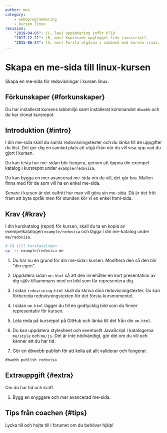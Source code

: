 ```yaml
---
author: mos
category:
    - webbprogrammering
    - kursen linux
revision:
    "2019-04-05": (C, lew) Uppdatering inför HT19
    "2017-12-21": (B, mos) Kopierade upplägget från javascript1.
    "2015-06-24": (A, mos) Första utgåvan i samband med kursen linux.
...
```

Skapa en me-sida till linux-kursen
==================================

Skapa en me-sida för redovisningar i kursen linux.

<!--more-->



Förkunskaper {#forkunskaper}
-----------------------

Du har installerat kursens labbmiljö samt installerat kommandot `dbwebb` och du har clonat kursrepot.



Introduktion {#intro}
-----------------------

I din me-sida skall du samla redovisningstexter och du länka till de uppgifter du löst. Det ger dig en samlad plats att utgå ifrån när du vill visa upp vad du gjort i kursen.

Du kan testa hur me-sidan bör fungera, genom att öppna din exempel-katalog i kursrepot under `example/redovisa`.

Du kan bygga en mer avancerad me-sida om du vill, det går bra. Mallen finns med för de som vill ha en enkel me-sida.

Senare i kursen är det valfritt hur man vill göra sin me-sida. Då är det fritt fram att byta språk men för stunden kör vi en enkel html-sida.



Krav {#krav}
-----------------------

I din kurskatalog (repot) för kursen, skall du ta en kopia av exempelkatalogen `example/redovisa` och lägga i din me-katalog under `me/redovisa`.

```bash
# Gå till kurskatalogen
cp -ri example/redovisa me
```

1. Du har nu en grund för din me-sida i kursen. Modifiera den så den blir "din egen".

1. Uppdatera sidan `me.html` så att den innehåller en kort presentation av dig själv tillsammans med en bild som får representera dig.

1. I sidan `redovisning.html` skall du skriva dina redovisningstexter. Du kan förbereda redovisningstexten för det första kursmomentet.

1. I sidan `om.html` lägger du till en godtycklig bild som du finner representativ för kursen.

1. Leta reda på kursrepot på GitHub och länka till det från din `om.html`.

1. Du kan uppdatera stylesheet och eventuellt JavaScript i katalogerna `me/style` och `me/js`. Det är inte nödvändigt, gör det om du vill och känner att du har tid.

1. Gör en dbwebb publish för att kolla att allt validerar och fungerar.

```text
dbwebb publish redovisa
```



Extrauppgift {#extra}
-----------------------

Om du har tid och kraft.

1. Bygg en snyggare och mer avancerad me-sida.



Tips från coachen {#tips}
-----------------------

Lycka till och hojta till i forumet om du behöver hjälp!
